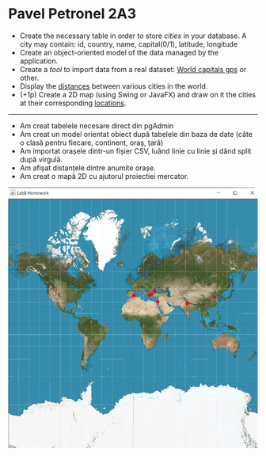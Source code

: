 # Pavel Petronel 2A3


<ul>
<li> Create the necessary table in order to store <i>cities</i> in your database. A city may contain: id, country, name, capital(0/1), latitude, longitude
</li><li> Create an object-oriented model of the data managed by the application.
</li><li> Create a <i>tool</i> to import data from a real dataset: <a href="https://www.kaggle.com/datasets/nikitagrec/world-capitals-gps">World capitals gps</a> or other.
</li><li> Display the <a href="https://www.geeksforgeeks.org/program-distance-two-points-earth/">distances</a> between various cities in the world.
</li><li> (+1p) Create a 2D map (using Swing or JavaFX) and draw on it the cities at their corresponding <a href="https://www.baeldung.com/java-convert-latitude-longitude">locations</a>.
</li></ul>

<hr>

- Am creat tabelele necesare direct din pgAdmin
- Am creat un model orientat obiect după tabelele din baza de date (câte o clasă pentru fiecare, continent, oraș, țară)
- Am importat orașele dintr-un fișier CSV, luând linie cu linie și dând split după virgulă.
- Am afișat distanțele dintre anumite orașe.
- Am creat o mapă 2D cu ajutorul proiectiei mercator.

![screenshot](ss.png)
